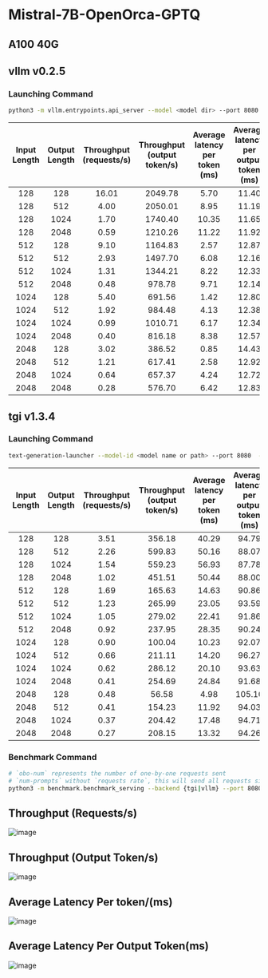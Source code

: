 # Mistral-7B-OpenOrca-GPTQ

## A100 40G

## vllm v0.2.5

### Launching Command
```sh
python3 -m vllm.entrypoints.api_server --model <model dir> --port 8080 --disable-log-requests --quantization gptq
```

| Input Length | Output Length | Throughput (requests/s) | Throughput (output token/s) | Average latency per token (ms) | Average latency per output token (ms) |
| :----------: | :-----------: | :---------------------: | :-------------------------: | :----------------------------: | :-----------------------------------: |
|     128      |      128      |          16.01          |           2049.78           |              5.70              |                 11.40                 |
|     128      |      512      |          4.00           |           2050.01           |              8.95              |                 11.19                 |
|     128      |     1024      |          1.70           |           1740.40           |             10.35              |                 11.65                 |
|     128      |     2048      |          0.59           |           1210.26           |             11.22              |                 11.92                 |
|     512      |      128      |          9.10           |           1164.83           |              2.57              |                 12.87                 |
|     512      |      512      |          2.93           |           1497.70           |              6.08              |                 12.16                 |
|     512      |     1024      |          1.31           |           1344.21           |              8.22              |                 12.33                 |
|     512      |     2048      |          0.48           |           978.78            |              9.71              |                 12.14                 |
|     1024     |      128      |          5.40           |           691.56            |              1.42              |                 12.80                 |
|     1024     |      512      |          1.92           |           984.48            |              4.13              |                 12.38                 |
|     1024     |     1024      |          0.99           |           1010.71           |              6.17              |                 12.34                 |
|     1024     |     2048      |          0.40           |           816.18            |              8.38              |                 12.57                 |
|     2048     |      128      |          3.02           |           386.52            |              0.85              |                 14.43                 |
|     2048     |      512      |          1.21           |           617.41            |              2.58              |                 12.92                 |
|     2048     |     1024      |          0.64           |           657.37            |              4.24              |                 12.72                 |
|     2048     |     2048      |          0.28           |           576.70            |              6.42              |                 12.83                 |

## tgi v1.3.4

### Launching Command
```sh
text-generation-launcher --model-id <model name or path> --port 8080  --max-batch-prefill-tokens 4096 --max-input-length 4096 --max-total-tokens 8192 --max-concurrent-requests 1024 --quantize gptq
```

| Input Length | Output Length | Throughput (requests/s) | Throughput (output token/s) | Average latency per token (ms) | Average latency per output token (ms) |
| :----------: | :-----------: | :---------------------: | :-------------------------: | :----------------------------: | :-----------------------------------: |
|     128      |      128      |          3.51           |           356.18            |             40.29              |                 94.79                 |
|     128      |      512      |          2.26           |           599.83            |             50.16              |                 88.07                 |
|     128      |     1024      |          1.54           |           559.23            |             56.93              |                 87.78                 |
|     128      |     2048      |          1.02           |           451.51            |             50.44              |                 88.00                 |
|     512      |      128      |          1.69           |           165.63            |             14.63              |                 90.86                 |
|     512      |      512      |          1.23           |           265.99            |             23.05              |                 93.59                 |
|     512      |     1024      |          1.05           |           279.02            |             22.41              |                 91.86                 |
|     512      |     2048      |          0.92           |           237.95            |             28.35              |                 90.24                 |
|     1024     |      128      |          0.90           |           100.04            |             10.23              |                 92.07                 |
|     1024     |      512      |          0.66           |           211.11            |             14.20              |                 96.27                 |
|     1024     |     1024      |          0.62           |           286.12            |             20.10              |                 93.63                 |
|     1024     |     2048      |          0.41           |           254.69            |             24.84              |                 91.68                 |
|     2048     |      128      |          0.48           |            56.58            |              4.98              |                105.10                 |
|     2048     |      512      |          0.41           |           154.23            |             11.92              |                 94.03                 |
|     2048     |     1024      |          0.37           |           204.42            |             17.48              |                 94.71                 |
|     2048     |     2048      |          0.27           |           208.15            |             13.32              |                 94.26                 |

### Benchmark Command
```sh
# `obo-num` represents the number of one-by-one requests sent
# `num-prompts` without `requests rate`, this will send all requests simultaneously.
python3 -m benchmark.benchmark_serving --backend {tgi|vllm} --port 8080 --dataset ./ShareGPT_V3_unfiltered_cleaned_split.json  --tokenizer <model name or path> --obo-num 10 --input-lengths 128,512,1024,2048 --num-prompts 399 --output ./output/output.md
```


## Throughput (Requests/s)
![image](./throughput-req.png)
## Throughput (Output Token/s)
![image](./throughput-token-out.png)
## Average Latency Per token/(ms)
![image](./pertoken.png)
## Average Latency Per Output Token(ms)
![image](./per-out-token.png)